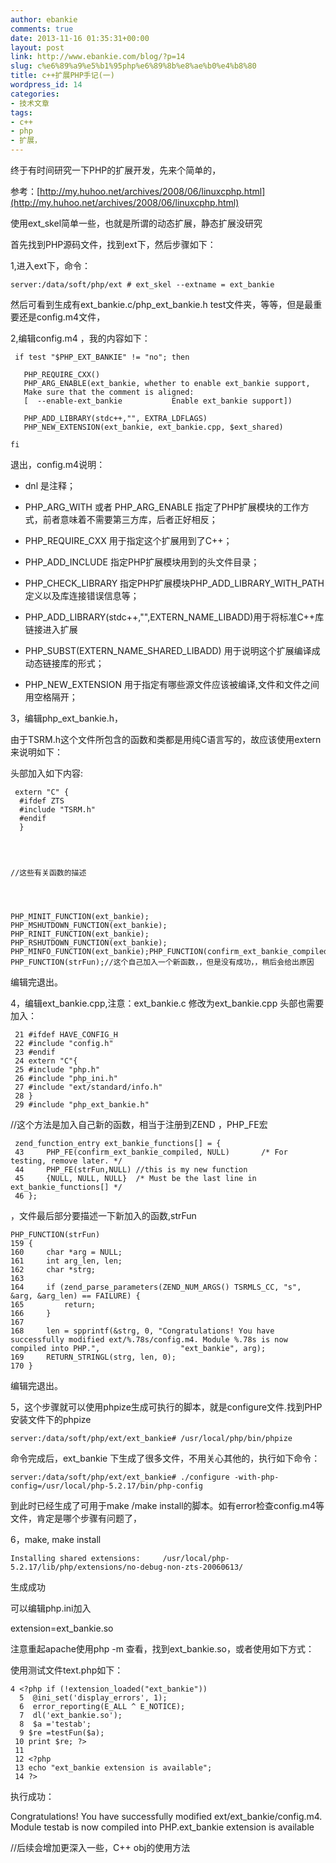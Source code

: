 ```yaml
---
author: ebankie
comments: true
date: 2013-11-16 01:35:31+00:00
layout: post
link: http://www.ebankie.com/blog/?p=14
slug: c%e6%89%a9%e5%b1%95php%e6%89%8b%e8%ae%b0%e4%b8%80
title: c++扩展PHP手记(一)
wordpress_id: 14
categories:
- 技术文章
tags:
- c++
- php
- 扩展，
---
```


终于有时间研究一下PHP的扩展开发，先来个简单的，

参考：[http://my.huhoo.net/archives/2008/06/linuxcphp.html](http://my.huhoo.net/archives/2008/06/linuxcphp.html)

使用ext_skel简单一些，也就是所谓的动态扩展，静态扩展没研究

首先找到PHP源码文件，找到ext下，然后步骤如下：

1,进入ext下，命令：



    
    server:/data/soft/php/ext # ext_skel --extname = ext_bankie




然后可看到生成有ext_bankie.c/php_ext_bankie.h test文件夹，等等，但是最重要还是config.m4文件，

2,编辑config.m4 ，我的内容如下：

    
     if test "$PHP_EXT_BANKIE" != "no"; then
    
       PHP_REQUIRE_CXX()
       PHP_ARG_ENABLE(ext_bankie, whether to enable ext_bankie support,
       Make sure that the comment is aligned:
       [  --enable-ext_bankie           Enable ext_bankie support])
    
       PHP_ADD_LIBRARY(stdc++,"", EXTRA_LDFLAGS)
       PHP_NEW_EXTENSION(ext_bankie, ext_bankie.cpp, $ext_shared)
    
    fi


退出，config.m4说明：



	
  * dnl 是注释；

	
  * PHP_ARG_WITH 或者 PHP_ARG_ENABLE 指定了PHP扩展模块的工作方式，前者意味着不需要第三方库，后者正好相反；

	
  * PHP_REQUIRE_CXX 用于指定这个扩展用到了C++；

	
  * PHP_ADD_INCLUDE 指定PHP扩展模块用到的头文件目录；

	
  * PHP_CHECK_LIBRARY 指定PHP扩展模块PHP_ADD_LIBRARY_WITH_PATH定义以及库连接错误信息等；

	
  * PHP_ADD_LIBRARY(stdc++,"",EXTERN_NAME_LIBADD)用于将标准C++库链接进入扩展

	
  * PHP_SUBST(EXTERN_NAME_SHARED_LIBADD) 用于说明这个扩展编译成动态链接库的形式；

	
  * PHP_NEW_EXTENSION 用于指定有哪些源文件应该被编译,文件和文件之间用空格隔开；


3，编辑php_ext_bankie.h，

由于TSRM.h这个文件所包含的函数和类都是用纯C语言写的，故应该使用extern来说明如下：

头部加入如下内容:

    
     extern "C" {
      #ifdef ZTS
      #include "TSRM.h"
      #endif
      }



    
    //这些有关函数的描述



    
    PHP_MINIT_FUNCTION(ext_bankie);
    PHP_MSHUTDOWN_FUNCTION(ext_bankie);
    PHP_RINIT_FUNCTION(ext_bankie);
    PHP_RSHUTDOWN_FUNCTION(ext_bankie);
    PHP_MINFO_FUNCTION(ext_bankie);PHP_FUNCTION(confirm_ext_bankie_compiled); PHP_FUNCTION(strFun);//这个自己加入一个新函数，，但是没有成功，，稍后会给出原因














编辑完退出。

4，编辑ext_bankie.cpp,注意：ext_bankie.c 修改为ext_bankie.cpp 头部也需要加入：

    
     21 #ifdef HAVE_CONFIG_H
     22 #include "config.h"
     23 #endif
     24 extern "C"{
     25 #include "php.h"
     26 #include "php_ini.h"
     27 #include "ext/standard/info.h"
     28 }
     29 #include "php_ext_bankie.h"


//这个方法是加入自己新的函数，相当于注册到ZEND ，PHP_FE宏

    
     zend_function_entry ext_bankie_functions[] = {
     43     PHP_FE(confirm_ext_bankie_compiled, NULL)       /* For testing, remove later. */
     44 	PHP_FE(strFun,NULL) //this is my new function
     45     {NULL, NULL, NULL}  /* Must be the last line in ext_bankie_functions[] */
     46 };


，文件最后部分要描述一下新加入的函数,strFun

    
    PHP_FUNCTION(strFun)
    159 {
    160     char *arg = NULL;
    161     int arg_len, len;
    162     char *strg;
    163 
    164     if (zend_parse_parameters(ZEND_NUM_ARGS() TSRMLS_CC, "s", &arg, &arg_len) == FAILURE) {
    165         return;
    166     }
    167 
    168     len = spprintf(&strg, 0, "Congratulations! You have successfully modified ext/%.78s/config.m4. Module %.78s is now compiled into PHP.",                  "ext_bankie", arg);
    169     RETURN_STRINGL(strg, len, 0);
    170 }


编辑完退出。

5，这个步骤就可以使用phpize生成可执行的脚本，就是configure文件.找到PHP安装文件下的phpize

    
    server:/data/soft/php/ext/ext_bankie# /usr/local/php/bin/phpize


命令完成后，ext_bankie 下生成了很多文件，不用关心其他的，执行如下命令：

    
    server:/data/soft/php/ext/ext_bankie# ./configure -with-php-config=/usr/local/php-5.2.17/bin/php-config


到此时已经生成了可用于make /make install的脚本。如有error检查config.m4等文件，肯定是哪个步骤有问题了，

6，make, make install

    
    Installing shared extensions:     /usr/local/php-5.2.17/lib/php/extensions/no-debug-non-zts-20060613/


生成成功

可以编辑php.ini加入

extension=ext_bankie.so

注意重起apache使用php -m 查看，找到ext_bankie.so，或者使用如下方式：

使用测试文件text.php如下：

    
    4 <?php if (!extension_loaded("ext_bankie"))
      5  @ini_set('display_errors', 1);
      6  error_reporting(E_ALL ^ E_NOTICE);
      7  dl('ext_bankie.so');
      8  $a ='testab';
      9 $re =testFun($a);
     10 print $re; ?>
     11 
     12 <?php
     13 echo "ext_bankie extension is available";
     14 ?>


执行成功：



Congratulations! You have successfully modified ext/ext_bankie/config.m4. Module testab is now compiled into PHP.ext_bankie extension is available

//后续会增加更深入一些，C++ obj的使用方法
